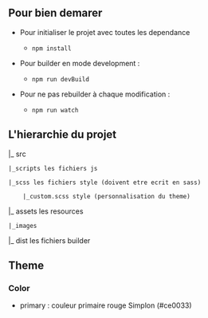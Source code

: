 ## Pour bien demarer
- Pour initialiser le projet avec toutes les dependance
    - ```npm install```

- Pour builder en mode development : 
    - ```npm run devBuild```
- Pour ne pas rebuilder à chaque modification :
    - ```npm run watch```

## L'hierarchie du projet

|_ src

    |_scripts les fichiers js
    
    |_scss les fichiers style (doivent etre ecrit en sass)
  
        |_custom.scss style (personnalisation du theme)
    
|_ assets les resources

    |_images
    
|_ dist les fichiers builder

## Theme 
### Color
- primary : couleur primaire rouge Simplon (#ce0033)

    
